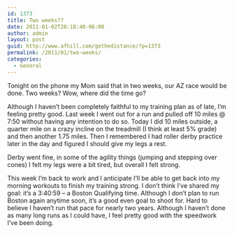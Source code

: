 ```yaml
---
id: 1373
title: Two weeks??
date: 2011-01-02T20:18:40-06:00
author: admin
layout: post
guid: http://www.afhill.com/gothedistance/?p=1373
permalink: /2011/01/two-weeks/
categories:
  - General
---
```

Tonight on the phone my Mom said that in two weeks, our AZ race would be done. Two weeks? Wow, where did the time go?

Although I haven&#8217;t been completely faithful to my training plan as of late, I&#8217;m feeling pretty good. Last week I went out for a run and pulled off 10 miles @ 7:50 without having any intention to do so. Today I did 10 miles outside, a quarter mile on a crazy incline on the treadmill (I think at least 5% grade) and then another 1.75 miles. Then I remembered I had roller derby practice later in the day and figured I should give my legs a rest.

Derby went fine, in some of the agility things (jumping and stepping over cones) I felt my legs were a bit tired, but overall I felt strong.

This week I&#8217;m back to work and I anticipate I&#8217;ll be able to get back into my morning workouts to finish my training strong. I don&#8217;t think I&#8217;ve shared my goal: it&#8217;s a 3:40:59 &#8211; a Boston Qualifying time. Although I don&#8217;t plan to run Boston again anytime soon, it&#8217;s a good even goal to shoot for. Hard to believe I haven&#8217;t run that pace for nearly two years. Although I haven&#8217;t done as many long runs as I could have, I feel pretty good with the speedwork I&#8217;ve been doing.
